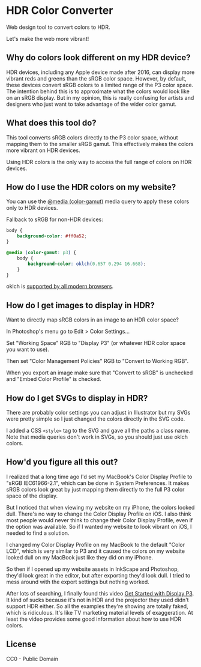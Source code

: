 # HDR Color Converter

Web design tool to convert colors to HDR.

Let's make the web more vibrant!

## Why do colors look different on my HDR device?

HDR devices, including any Apple device made after 2016, can display more vibrant reds and greens than the sRGB color space. However, by default, these devices convert sRGB colors to a limited range of the P3 color space. The intention behind this is to approximate what the colors would look like on an sRGB display. But in my opinion, this is really confusing for artists and designers who just want to take advantage of the wider color gamut.

## What does this tool do?

This tool converts sRGB colors directly to the P3 color space, without mapping them to the smaller sRGB gamut. This effectively makes the colors more vibrant on HDR devices.

Using HDR colors is the only way to access the full range of colors on HDR devices.

## How do I use the HDR colors on my website?

You can use the [@media (color-gamut)](https://developer.mozilla.org/en-US/docs/Web/CSS/@media/color-gamut) media query to apply these colors only to HDR devices.

Fallback to sRGB for non-HDR devices:

```css
body {
	background-color: #ff0a52;
}

@media (color-gamut: p3) {
	body {
		background-color: oklch(0.657 0.294 16.668);
	}
}
```

oklch is [supported by all modern browsers](https://developer.mozilla.org/en-US/docs/Web/CSS/color_value/oklch#browser_compatibility).

## How do I get images to display in HDR?

Want to directly map sRGB colors in an image to an HDR color space?

In Photoshop's menu go to Edit > Color Settings...

Set "Working Space" RGB to "Display P3" (or whatever HDR color space you want to use).

Then set "Color Management Policies" RGB to "Convert to Working RGB".

When you export an image make sure that "Convert to sRGB" is unchecked and "Embed Color Profile" is checked.

## How do I get SVGs to display in HDR?

There are probably color settings you can adjust in Illustrator but my SVGs were pretty simple so I just changed the colors directly in the SVG code.

I added a CSS `<style>` tag to the SVG and gave all the paths a class name. Note that media queries don't work in SVGs, so you should just use oklch colors.

## How'd you figure all this out?

I realized that a long time ago I'd set my MacBook's Color Display Profile to "sRGB IEC61966-2.1", which can be done in System Preferences. It makes sRGB colors look great by just mapping them directly to the full P3 color space of the display.

But I noticed that when viewing my website on my iPhone, the colors looked dull. There's no way to change the Color Display Profile on iOS. I also think most people would never think to change their Color Display Profile, even if the option was available. So if I wanted my website to look vibrant on iOS, I needed to find a solution.

I changed my Color Display Profile on my MacBook to the default "Color LCD", which is very similar to P3 and it caused the colors on my website looked dull on my MacBook just like they did on my iPhone.

So then if I opened up my website assets in InkScape and Photoshop, they'd look great in the editor, but after exporting they'd look dull. I tried to mess around with the export settings but nothing worked.

After lots of searching, I finally found this video [Get Started with Display P3](https://developer.apple.com/videos/play/wwdc2017/821). It kind of sucks because it's not in HDR and the projector they used didn't support HDR either. So all the examples they're showing are totally faked, which is ridiculous. It's like TV marketing material levels of exaggeration. At least the video provides some good information about how to use HDR colors.

## License

CC0 - Public Domain
